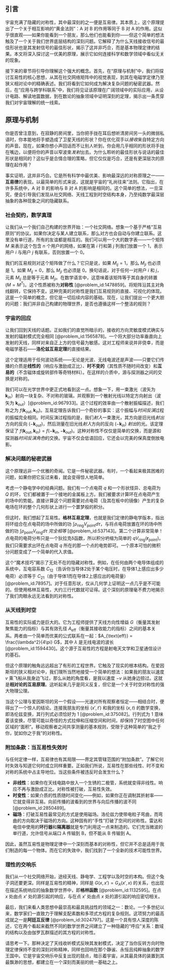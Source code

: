 ## 引言
宇宙充满了隐藏的对称性，其中最深刻的之一便是互易律。其本质上，这个原理提出了一个关于相互影响的“黄金法则”：A 对 B 的作用等同于 B 对 A 的作用。这似乎很直观——如果你能看到一个朋友，那么他们也能看到你——但这个简单的想法触及了一个关于我们世界底层结构的深刻问题。它解释了为什么天线接收信号的最佳形状也是其发射信号的最佳形状，揭示了这并非巧合，而是基本物理定律的结果。本文将深入探讨这一优美的原理，展示它如何连接科学和数学领域中看似无关的现象。

接下来的章节将引导你理解这个强大的概念。首先，在“原理与机制”中，我们将探讨互易性的核心思想，从其在社交网络矩阵中的视觉表现，到其在电磁学定律乃至狭义相对论中的精确表述。我们将看到它如何成为解决复杂问题的秘密武器。然后，在“应用与跨学科联系”中，我们将见证该原理在广阔领域中的实际应用，从设计电路、解读地震数据，到在数论的抽象领域中证明深刻的定理，揭示出一条贯穿我们对宇宙理解的统一线索。

## 原理与机制

你是否曾注意到，在寂静的房间里，当你把手拢在耳后想听清房间另一头的微弱私语时，你本能地将手塑造成了卫星天线的形状？你在优化双手以*接收*来自特定方向的声音。现在，如果你想小声回话而不让别人听到，你会用几乎相同的形状将手拢在嘴边，以便将你的声音以窄波束*发射*出去。为什么聆听的最佳形状与说话的最佳形状是相同的？这似乎是合情合理的策略，但它仅仅是巧合，还是有更深层次的原理在起作用？

事实证明，这并非巧合。它是所有科学中最优美、影响最深远的对称原理之一——**互易律**的表现。以最简单的形式来说，这就是宇宙的“礼尚往来”法则。它指出，在许多系统中，A 对 B 的影响与 B 对 A 的影响是相同的。这个简单的想法，一旦深究，便会引导我们发现从社交网络、天线工程到时空结构本身，乃至纯数学最深层抽象的各种现象之间的隐藏联系。

### 社会契约，数学真理

让我们从一个我们自己构建的世界开始：一个社交网络。想象一个基于严格“互易原则”的协议。如果你决定与某人建立联系，那么对方也会自动与你建立联系。这里没有单行道，所有的友谊都是相互的。我们可以用一个大的数字表——一个矩阵 $M$ 来表示这个包含 $n$ 个用户的网络，如果在第 $i$ 行和第 $j$ 列我们放置一个 1，表示用户 $i$ 与用户 $j$ 有联系，否则放置一个 0。

我们的互易规则对这个矩阵做了什么？它只是说，如果 $M_{ij} = 1$，那么 $M_{ji}$ 也必须是 1。如果 $M_{ij} = 0$，那么 $M_{ji}$ 也必须是 0。换句话说，对于任何一对用户 $i$ 和 $j$，元素 $M_{ij}$ 总是等于元素 $M_{ji}$。在数学语言中，这意味着该矩阵等于其自身的转置 ($M = M^T$)。这个性质被称为**对称性** [@problem_id:1478859]。将矩阵沿其主对角线翻转，它保持不变。这种完美的对称性是我们互易规则的直接、可视化的体现。这是一个简单的概念，但它是一切后续内容的基础。现在，让我们提出一个更大胆的问题：我们并非自己构建的物理世界，是否也遵循这样一个整洁的规则？

### 宇宙的回应

让我们回到天线的话题。正如我们的直觉所暗示的，接收的方向灵敏度模式确实与发射的辐射模式完全相同 [@problem_id:1565878]。一个将大部分功率垂直向上发射的天线，同样对来自正上方的信号最为敏感。这对工程师来说并非侥幸，而是电磁学基石——**洛伦兹互易定理**的直接结果。

这个定理适用于任何波动系统——无论是光波、无线电波还是声波——只要它们传播的介质是**线性的**（响应与激励成正比）、**时不变的**（其性质不随时间改变）和**互易的**（不含磁体或旋转部件等奇特材料）。在这样的介质中，源与探测器之间的交换是对称的。

我们可以在光学世界中更正式地看到这一点。想象一下，用一束激光（波矢为 $\mathbf{k}_{in}$）射向一块复杂、不对称的玻璃，并观察到一个散射光线以特定方向射出（波矢为 $\mathbf{k}_{out}$）[@problem_id:967933]。这个过程的效率由一个散射振幅描述，我们称之为 $f(\mathbf{k}_{out}, \mathbf{k}_{in})$。互易定理告诉我们一个奇妙的事实：这个振幅与*时间反演*过程的振幅完全相同。时间反演过程指的是，我们*射入*一束激光，其方向是旧光线*射出*方向的反向 ($-\mathbf{k}_{out}$)，然后测量在旧光线*射入*方向的反向 ($-\mathbf{k}_{in}$) *射出*的光。该定理保证了 $f(\mathbf{k}_{out}, \mathbf{k}_{in}) = f(-\mathbf{k}_{in}, - \mathbf{k}_{out})$。这种对称性不仅仅是简单的交换，而是源和探测器*时间反演角色*的交换。宇宙不仅会低语回应，它还会以完美的保真度倒放电影。

### 解决问题的秘密武器

这个原理远非一个优雅的奇闻。它是一件秘密武器。有时，一个看起来极其困难的问题，如果你把它反过来看，就会变得惊人地简单。

考虑一个静电学中的经典问题。我们有一个点电荷 $q$ 和一个形状怪异、总电荷为 $Q$ 的环，它们都被置于一个接地的金属板上方。我们被要求计算环在点电荷产生的场中的势能。直接计算这个问题需要对点电荷（及其在板中的镜像）产生的复杂电场在环的整个几何形状上进行一个噩梦般的积分。

但这时，我们想起了互易性。**格林互易定理**，也就是我们定律的静电学版本，指出将环组合在点电荷的场中所做的功 $\int \rho_{\text{ring}} V_{\text{point}} d\tau$，与将点电荷放置在环的场中所做的功 $\int \rho_{\text{point}} V_{\text{ring}} d\tau$ *完全相等* [@problem_id:537143]。第二个计算非常简单！点电荷的电荷分布只是一个狄拉克δ函数，所以积分坍缩为简单的 $q V_{\text{ring}}(\mathbf{r}_{\text{point}})$。我们只需要求出环在点电荷 $q$ 所在的那一个点的电势即可。一个原本可怕的微积分问题变成了一个简单的代入求值。

这个“魔术技巧”揭示了无处不在的隐藏对称性。例如，在任何由两个电导体组成的系统中，互电容系数 $C_{12}$（告诉你当导体2处于某个电压时，在导体1上感应出多少电荷）必须等于 $C_{21}$（由于导体1而在导体2上感应出的电荷量）[@problem_id:78957]。对于任意形状，仅从几何学上证明这一点几乎是不可能的。但使用格林互易性，大约三行代数就可证得。这个深刻的原理毫不费力地揭示了我们肉眼永远无法看到的对称性。

### 从天线到时空

互易性的实际威力是巨大的。它为工程师提供了天线方向性增益 $G$（衡量其发射聚焦能力的指标）与其有效孔径 $A_{\text{eff}}$（衡量其接收能力的指标）之间的基本关系。两者由一个简单而优美的公式联系在一起：$A_{\text{eff}} = \frac{\lambda^2}{4\pi} G$，其中 $\lambda$ 是无线电波的波长 [@problem_id:1594430]。这个源于互易性的方程是射电天文学和卫星通信设计的基石。

但这个原理的触角远远超出了有形的工程世界。它触及了现实的根本结构。在爱因斯坦的狭义相对论中，我们理所当然地接受一个简单的想法：如果我的朋友以速度 $v$ 乘飞船从我身边飞过，那么从她的角度看，是我以速度 $-v$ 从她身边掠过。这就是**相对论的互易原理**。这听起来几乎是同义反复，但它是一个关于时空对称性的强大物理公理。

当这个公理与爱因斯坦的另一个假设——光速对所有观察者恒定——相结合时，便得出了一个惊人的结论。连接我朋友的坐标 $(x', t')$ 和我的坐标 $(x, t)$ 的数学变换，即洛伦兹变换，其行列式必须恰好为 1 [@problem_id:375082]。行列式为 1 意味着该变换，尽管可能以奇怪的方式拉伸和压缩空间和时间，却保持了时空图中任何区域的“面积”。移动观察者之间共享测量的基本规则，受限于这种简单的“我之于你，犹如你之于我”的对称性。

### 附加条款：当互易性失效时

与任何定律一样，互易律也有其局限——界定其管辖范围的“附加条款”。了解它何时失效与知道它何时成立同样重要。正如我们所说，互易性在那些线性、时不变和对称的系统中占主导地位。当这些条件被违反时会发生什么？

-   **非线性**：如果你在天线电路中放入一个生锈的二极管，系统就变得非线性。响应不再与激励成正比。对称性被打破，互易性失效。
-   **时变性**：如果介质的性质随时间变化——例如，如果你正在调制其折射率——它就变得非互易。向前传播的波看到的世界与向后传播的波不同 [@problem_id:2850489]。
-   **磁场**：打破互易性最常见的方式是使用磁场。洛伦兹力使带电粒子弯曲，而弯曲的方向取决于磁场的方向。这种固有的“手性”打破了空间的对称性。雷达和电信中使用的**环行器**和**隔离器**就是专门利用这一点来制造的。它们充当微波的单行道，允许信号从端口 A 传输到 B，但不能从 B 传输到 A。

因此，虽然互易性是物理定律中一个深刻而基本的对称性，但它并不总是适用于我们制造的每一个物体。而在它的失效中，我们找到了一个全新的技术可能性世界。

### 理性的交响乐

我们从一个社交网络开始，途经天线、静电学、工程学以及时空的本构。但这个兔子洞还要更深。同样是互易性的精神，同样是 $G(x, x') = G_A(x', x)$ 的关系，也出现在描述系统响应的抽象数学世界中，即**格林函数** [@problem_id:1132595]。在点 $x$ 处由点 $x'$ 处的源引起的响应，与在点 $x'$ 处由点 $x$ 处的源引起的响应密切相关。

最后，我们来看人类思想中最崇高和最具挑战性的领域之一：数论。一个多世纪以来，数学家们一直致力于理解支配素数和多项式方程的复杂规则。这项努力的最高成就之一是**阿廷互反律** [@problem_id:3024797]。这是一个具有惊人深度的陈述，它在两个看起来截然不同的数学世界之间建立了一种隐藏的“呼应”关系：数域的结构以及由伽罗瓦群描述的其方程的对称性。

请思考一下。那种决定了天线收听模式反映其发射模式，决定了当你反转方向时物理定律保持不变的深刻对称精神，同样也回响在那个静谧、永恒且纯粹抽象的数字王国中。它是宇宙交响乐中反复出现的鼓点，暗示着宇宙，从其最具体的装置到其最飘渺的思想，都建立在一个深刻而美丽的统一基础之上。

